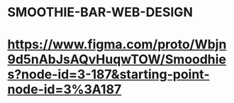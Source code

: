 # SMOOTHIE-BAR-WEB-DESIGN
# https://www.figma.com/proto/Wbjn9d5nAbJsAQvHuqwTOW/Smoodhies?node-id=3-187&starting-point-node-id=3%3A187
